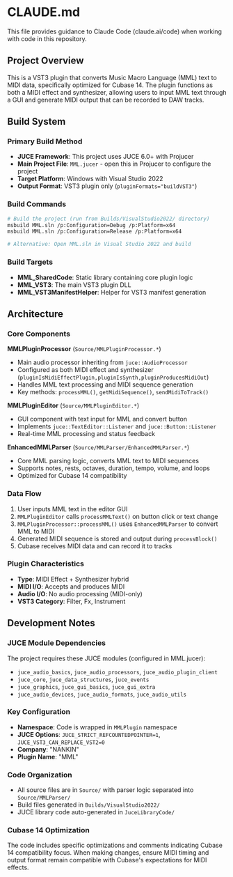 # CLAUDE.md

This file provides guidance to Claude Code (claude.ai/code) when working with code in this repository.

## Project Overview

This is a VST3 plugin that converts Music Macro Language (MML) text to MIDI data, specifically optimized for Cubase 14. The plugin functions as both a MIDI effect and synthesizer, allowing users to input MML text through a GUI and generate MIDI output that can be recorded to DAW tracks.

## Build System

### Primary Build Method
- **JUCE Framework**: This project uses JUCE 6.0+ with Projucer
- **Main Project File**: `MML.jucer` - open this in Projucer to configure the project
- **Target Platform**: Windows with Visual Studio 2022
- **Output Format**: VST3 plugin only (`pluginFormats="buildVST3"`)

### Build Commands
```bash
# Build the project (run from Builds/VisualStudio2022/ directory)
msbuild MML.sln /p:Configuration=Debug /p:Platform=x64
msbuild MML.sln /p:Configuration=Release /p:Platform=x64

# Alternative: Open MML.sln in Visual Studio 2022 and build
```

### Build Targets
- **MML_SharedCode**: Static library containing core plugin logic
- **MML_VST3**: The main VST3 plugin DLL
- **MML_VST3ManifestHelper**: Helper for VST3 manifest generation

## Architecture

### Core Components

**MMLPluginProcessor** (`Source/MMLPluginProcessor.*`)
- Main audio processor inheriting from `juce::AudioProcessor`
- Configured as both MIDI effect and synthesizer (`pluginIsMidiEffectPlugin,pluginIsSynth,pluginProducesMidiOut`)
- Handles MML text processing and MIDI sequence generation
- Key methods: `processMML()`, `getMidiSequence()`, `sendMidiToTrack()`

**MMLPluginEditor** (`Source/MMLPluginEditor.*`)
- GUI component with text input for MML and convert button
- Implements `juce::TextEditor::Listener` and `juce::Button::Listener`
- Real-time MML processing and status feedback

**EnhancedMMLParser** (`Source/MMLParser/EnhancedMMLParser.*`)
- Core MML parsing logic, converts MML text to MIDI sequences
- Supports notes, rests, octaves, duration, tempo, volume, and loops
- Optimized for Cubase 14 compatibility

### Data Flow
1. User inputs MML text in the editor GUI
2. `MMLPluginEditor` calls `processMMLText()` on button click or text change
3. `MMLPluginProcessor::processMML()` uses `EnhancedMMLParser` to convert MML to MIDI
4. Generated MIDI sequence is stored and output during `processBlock()`
5. Cubase receives MIDI data and can record it to tracks

### Plugin Characteristics
- **Type**: MIDI Effect + Synthesizer hybrid
- **MIDI I/O**: Accepts and produces MIDI
- **Audio I/O**: No audio processing (MIDI-only)
- **VST3 Category**: Filter, Fx, Instrument

## Development Notes

### JUCE Module Dependencies
The project requires these JUCE modules (configured in MML.jucer):
- `juce_audio_basics`, `juce_audio_processors`, `juce_audio_plugin_client`
- `juce_core`, `juce_data_structures`, `juce_events`
- `juce_graphics`, `juce_gui_basics`, `juce_gui_extra`
- `juce_audio_devices`, `juce_audio_formats`, `juce_audio_utils`

### Key Configuration
- **Namespace**: Code is wrapped in `MMLPlugin` namespace
- **JUCE Options**: `JUCE_STRICT_REFCOUNTEDPOINTER=1`, `JUCE_VST3_CAN_REPLACE_VST2=0`
- **Company**: "NANKIN"
- **Plugin Name**: "MML"

### Code Organization
- All source files are in `Source/` with parser logic separated into `Source/MMLParser/`
- Build files generated in `Builds/VisualStudio2022/`
- JUCE library code auto-generated in `JuceLibraryCode/`

### Cubase 14 Optimization
The code includes specific optimizations and comments indicating Cubase 14 compatibility focus. When making changes, ensure MIDI timing and output format remain compatible with Cubase's expectations for MIDI effects.